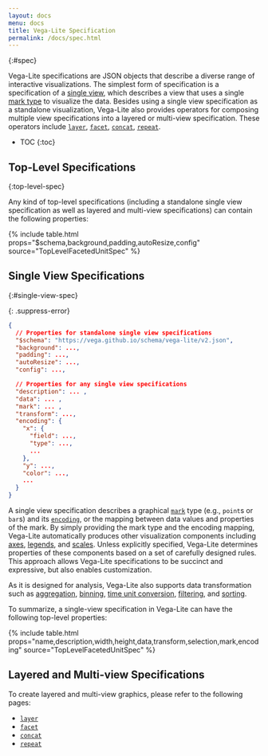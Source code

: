 ```yaml
---
layout: docs
menu: docs
title: Vega-Lite Specification
permalink: /docs/spec.html
---
```


{:#spec}

Vega-Lite specifications are JSON objects that describe a diverse range of interactive visualizations.  The simplest form of specification is a specification of a [single view](#single-view-spec), which describes a view that uses a single [mark type](mark.html) to visualize the data.  Besides using a single view specification as a standalone visualization, Vega-Lite also provides operators for composing multiple view specifications into a layered or multi-view specification.
These operators include [`layer`](layer.html), [`facet`](facet.html), [`concat`](concat.html), [`repeat`](repeat.html).

* TOC
{:toc}

## Top-Level Specifications
{:top-level-spec}

Any kind of top-level specifications (including a standalone single view specification as well as layered and multi-view specifications) can contain the following properties:

{% include table.html props="$schema,background,padding,autoResize,config" source="TopLevelFacetedUnitSpec" %}

## Single View Specifications
{:#single-view-spec}

{: .suppress-error}
```json
{
  // Properties for standalone single view specifications
  "$schema": "https://vega.github.io/schema/vega-lite/v2.json",
  "background": ...,
  "padding": ...,
  "autoResize": ...,
  "config": ...,

  // Properties for any single view specifications
  "description": ... ,
  "data": ... ,
  "mark": ... ,
  "transform": ...,
  "encoding": {
    "x": {
      "field": ...,
      "type": ...,
      ...
    },
    "y": ...,
    "color": ...,
    ...
  }
}
```

A single view specification describes a graphical [`mark`](mark.html) type (e.g., `point`s or `bar`s) and its [`encoding`](encoding.html), or the mapping between data values and properties of the mark. By simply providing the mark type and the encoding mapping, Vega-Lite automatically produces other visualization components including [axes](axis.html), [legends](legend.html), and [scales](scale.html). Unless explicitly specified, Vega-Lite determines properties of these components based on a set of carefully designed rules. This approach allows Vega-Lite specifications to be succinct and expressive, but also enables customization.

As it is designed for analysis, Vega-Lite also supports data transformation such as [aggregation](aggregate.html), [binning](bin.html), [time unit conversion](timeunit.html), [filtering](transform.html), and [sorting](sort.html).

To summarize, a single-view specification in Vega-Lite can have the following top-level properties:

{% include table.html props="name,description,width,height,data,transform,selection,mark,encoding" source="TopLevelFacetedUnitSpec" %}

## Layered and Multi-view Specifications

To create layered and multi-view graphics, please refer to the following pages:

- [`layer`](layer.html)
- [`facet`](facet.html)
- [`concat`](concat.html)
- [`repeat`](repeat.html)
